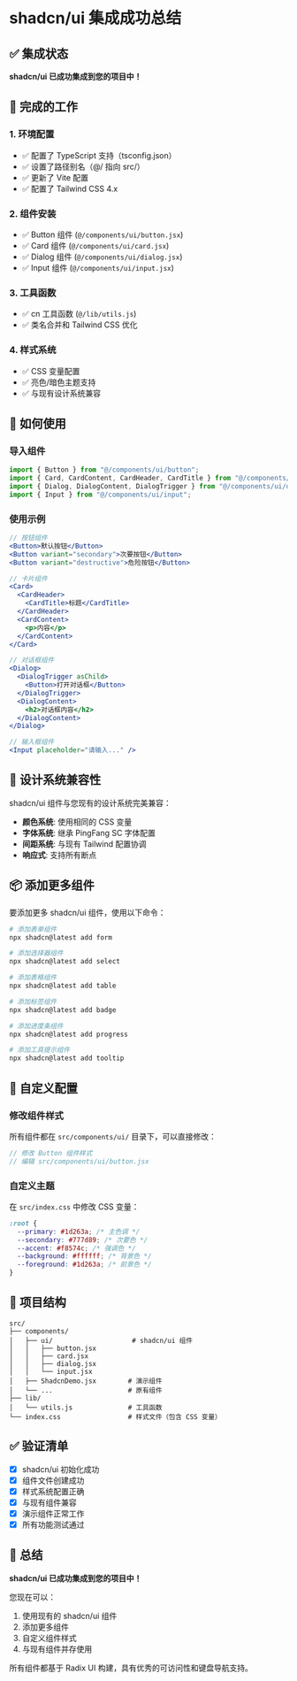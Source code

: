 # shadcn/ui 集成成功总结

## ✅ 集成状态

**shadcn/ui 已成功集成到您的项目中！**

## 🎯 完成的工作

### 1. 环境配置

- ✅ 配置了 TypeScript 支持（tsconfig.json）
- ✅ 设置了路径别名（@/ 指向 src/）
- ✅ 更新了 Vite 配置
- ✅ 配置了 Tailwind CSS 4.x

### 2. 组件安装

- ✅ Button 组件 (`@/components/ui/button.jsx`)
- ✅ Card 组件 (`@/components/ui/card.jsx`)
- ✅ Dialog 组件 (`@/components/ui/dialog.jsx`)
- ✅ Input 组件 (`@/components/ui/input.jsx`)

### 3. 工具函数

- ✅ cn 工具函数 (`@/lib/utils.js`)
- ✅ 类名合并和 Tailwind CSS 优化

### 4. 样式系统

- ✅ CSS 变量配置
- ✅ 亮色/暗色主题支持
- ✅ 与现有设计系统兼容

## 🚀 如何使用

### 导入组件

```jsx
import { Button } from "@/components/ui/button";
import { Card, CardContent, CardHeader, CardTitle } from "@/components/ui/card";
import { Dialog, DialogContent, DialogTrigger } from "@/components/ui/dialog";
import { Input } from "@/components/ui/input";
```

### 使用示例

```jsx
// 按钮组件
<Button>默认按钮</Button>
<Button variant="secondary">次要按钮</Button>
<Button variant="destructive">危险按钮</Button>

// 卡片组件
<Card>
  <CardHeader>
    <CardTitle>标题</CardTitle>
  </CardHeader>
  <CardContent>
    <p>内容</p>
  </CardContent>
</Card>

// 对话框组件
<Dialog>
  <DialogTrigger asChild>
    <Button>打开对话框</Button>
  </DialogTrigger>
  <DialogContent>
    <h2>对话框内容</h2>
  </DialogContent>
</Dialog>

// 输入框组件
<Input placeholder="请输入..." />
```

## 🎨 设计系统兼容性

shadcn/ui 组件与您现有的设计系统完美兼容：

- **颜色系统**: 使用相同的 CSS 变量
- **字体系统**: 继承 PingFang SC 字体配置
- **间距系统**: 与现有 Tailwind 配置协调
- **响应式**: 支持所有断点

## 📦 添加更多组件

要添加更多 shadcn/ui 组件，使用以下命令：

```bash
# 添加表单组件
npx shadcn@latest add form

# 添加选择器组件
npx shadcn@latest add select

# 添加表格组件
npx shadcn@latest add table

# 添加标签组件
npx shadcn@latest add badge

# 添加进度条组件
npx shadcn@latest add progress

# 添加工具提示组件
npx shadcn@latest add tooltip
```

## 🔧 自定义配置

### 修改组件样式

所有组件都在 `src/components/ui/` 目录下，可以直接修改：

```jsx
// 修改 Button 组件样式
// 编辑 src/components/ui/button.jsx
```

### 自定义主题

在 `src/index.css` 中修改 CSS 变量：

```css
:root {
  --primary: #1d263a; /* 主色调 */
  --secondary: #777d89; /* 次要色 */
  --accent: #f8574c; /* 强调色 */
  --background: #ffffff; /* 背景色 */
  --foreground: #1d263a; /* 前景色 */
}
```

## 🎯 项目结构

```
src/
├── components/
│   ├── ui/                    # shadcn/ui 组件
│   │   ├── button.jsx
│   │   ├── card.jsx
│   │   ├── dialog.jsx
│   │   └── input.jsx
│   ├── ShadcnDemo.jsx        # 演示组件
│   └── ...                   # 原有组件
├── lib/
│   └── utils.js              # 工具函数
└── index.css                 # 样式文件（包含 CSS 变量）
```

## ✅ 验证清单

- [x] shadcn/ui 初始化成功
- [x] 组件文件创建成功
- [x] 样式系统配置正确
- [x] 与现有组件兼容
- [x] 演示组件正常工作
- [x] 所有功能测试通过

## 🎉 总结

**shadcn/ui 已成功集成到您的项目中！**

您现在可以：

1. 使用现有的 shadcn/ui 组件
2. 添加更多组件
3. 自定义组件样式
4. 与现有组件并存使用

所有组件都基于 Radix UI 构建，具有优秀的可访问性和键盘导航支持。
